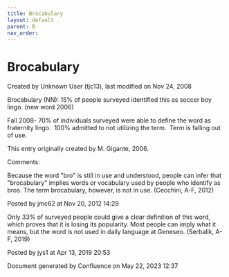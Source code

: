 ```yaml
---
title: Brocabulary
layout: default
parent: B
nav_order:
---
```


# Brocabulary

Created by  Unknown User (tjc13), last modified on Nov 24, 2008

Brocabulary (NN): 15% of people surveyed identified this as soccer boy lingo. (new word 2006)

Fall 2008- 70% of individuals surveyed were able to define the word as fraternity lingo.  100% admitted to not utilizing the term.  Term is falling out of use.

This entry originally created by M. Gigante, 2006.

Comments:

Because the word &quot;bro&quot; is still in use and understood, people can infer that &quot;brocabulary&quot; implies words or vocabulary used by people who identify as bros. The term brocabulary, however, is not in use. (Cecchini, A-F, 2012)

Posted by jmc62 at Nov 20, 2012 14:29

Only 33% of surveyed people could give a clear definition of this word, which proves that it is losing its popularity. Most people can imply what it means, but the word is not used in daily language at Geneseo. (Serbalik, A-F, 2019)

Posted by jys1 at Apr 13, 2019 20:53

Document generated by Confluence on May 22, 2023 12:37


